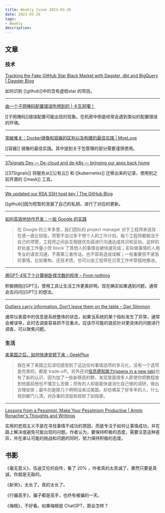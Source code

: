```yaml
---
title: Weekly Issue 2023-03-26
date: 2023-03-26
tags:
- Weekly
description: 
---
```



## 文章

### 技术

[Tracking the Fake GitHub Star Black Market with Dagster, dbt and BigQuery | Dagster Blog](https://dagster.io/blog/fake-stars)

如何识别 [[github]]中的含有虚假star 的项目。

---

[由一个子网掩码配置错误所想到的 | 卡瓦邦噶！](https://www.kawabangga.com/posts/4960)

[[子网掩码]]错误配置可能出现的现象。在机房中倒是经常会遇到类似的配置错误的环境。

---


[突破难关：Docker镜像和容器的区别以及构建的最佳实践 | MoeLove](https://moelove.info/2023/03/22/%E7%AA%81%E7%A0%B4%E9%9A%BE%E5%85%B3Docker%E9%95%9C%E5%83%8F%E5%92%8C%E5%AE%B9%E5%99%A8%E7%9A%84%E5%8C%BA%E5%88%AB%E4%BB%A5%E5%8F%8A%E6%9E%84%E5%BB%BA%E7%9A%84%E6%9C%80%E4%BD%B3%E5%AE%9E%E8%B7%B5/)

[[容器]] 镜像的最佳实践。其中提到关于包管理的部分需要谨慎使用。

---

[37signals Dev — De-cloud and de-k8s — bringing our apps back home](https://dev.37signals.com/bringing-our-apps-back-home/)

[[37Signals]] 将服务从[[公有云]] 和 [[kubernetes]] 迁移出来的记录，使用到之前开源的 [[mask]] 工具。

---

[We updated our RSA SSH host key | The GitHub Blog](https://github.blog/2023-03-23-we-updated-our-rsa-ssh-host-key/)

[[github]]因为短暂的泄漏了自己的私钥，进行了对应的更新。

---

[如何高效地协作开发：一些 Google 的实践](https://1byte.io/google-large-scale-dev/)

> 在 Google 的三年多里，我们团队的 project manager 对于工程师来说存在感一直比较低，项管不会过多干预个人的工作计划。每个工程师都相当于自己的项管，工程师之间会互相就优先级进行沟通达成共识和妥协。这样的好处是工作量小但 block 了其他人的事情会被快速完成；实际做事情的人用专业的语言沟通，不需第三者传话，也不容易造成误解；一些重要但不紧急的事情，比如重构、还技术债，也可以由工程师在日常工作中穿插地推进。  

---

[用GPT-4写了个计算俯卧撑次数的程序 – From nothing](http://hemin.live/2023/03/24/%e7%94%a8gpt-4%e5%86%99%e4%ba%86%e4%b8%aa%e8%ae%a1%e7%ae%97%e4%bf%af%e5%8d%a7%e6%92%91%e6%ac%a1%e6%95%b0%e7%9a%84%e7%a8%8b%e5%ba%8f/)

积极拥抱[[GPT]]，使用工具让生活工作更美好啊。现在确实如果遇到问题，通常会去问问[[GPT]] 的想法。


---

[Outliers carry information. Don’t leave them on the table – Dan Slimmon](https://blog.danslimmon.com/2023/03/16/outliers-carry-information-dont-leave-them-on-the-table/)

通常仪表盘中的信息是系统整体的状态，如果当系统的某个指标发生了异常，通常会被误导，此时去调查容易抓不住重点。应该尽可能的提前针对更具体的问题进行调查，可以聚焦问题。

### 生活

[来美国之后，如何快速安顿下来 - GeekPlux](https://geekplux.com/posts/new-to-us)

> 我在来了美国之后深切感受到了这边任何事情选项的多元化，没有一个选项是完美的，都是 trade-off。另外还对[信息感知能力(opens in a new tab)](https://geekplux.com/posts/information-perception)也有了新的认识，因为加了一些新移民的群，发现里面很多人即使你把教程放到他面前他也不懂怎么去做；而有的人却是能快速消化自己做的调研，做出合理安排；最牛的是那几个明明没来过美国，却仿佛呆了好多年的人，什么规则都门儿清，对办事的流程和规矩了如指掌。  


---

[Lessons from a Pessimist: Make Your Pessimism Productive | Armin Ronacher's Thoughts and Writings](https://lucumr.pocoo.org/2023/3/20/lessons-from-a-pessimist/)

实用的悲观主义不是在寻找事情不成功的原因，而是专注于如何让事情成功，并在路上解决或避免可能出现的问题。作者认为，要保持积极的态度，需要注意这种差异，并在承认可能的挑战和问题的同时，努力保持积极的态度。



## 书影

《毫无意义》，伍迪艾伦的自传，看了 20% ，作者真的太真诚了，果然只要是真诚，你就是无敌的。

《新宋》，太长了，真的太长了。

《行骗高手》，骗子都是高手，也终有被骗的一天。

《梅根》，不好看。如果梅根是 ChatGPT，那会怎样？
